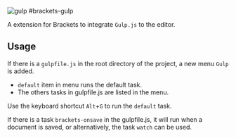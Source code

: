 ![gulp](gulpx.png) 
#brackets-gulp

A extension for Brackets to integrate `Gulp.js` to the editor.

## Usage

If there is a `gulpfile.js` in the root directory of the project, a new menu `Gulp` is added.

* `default` item in menu runs the default task.
* The others tasks in gulpfile.js are listed in the menu.

Use the keyboard shortcut `Alt`+`G` to run the `default` task.

If there is a task `brackets-onsave` in the gulpfile.js, it will run when a document is saved, or alternatively, the task `watch` can be used.
